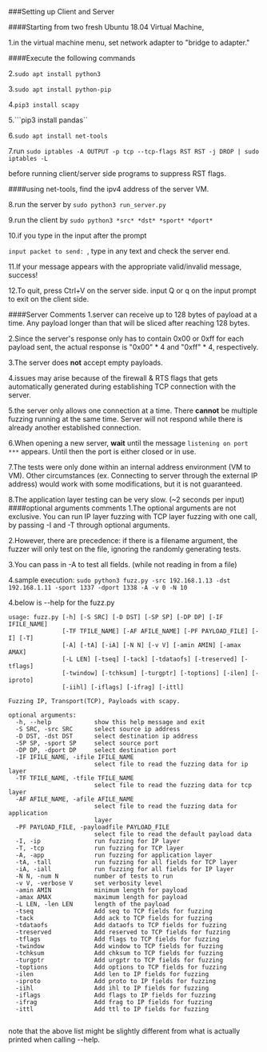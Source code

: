 ###Setting up Client and Server

####Starting from two fresh Ubuntu 18.04 Virtual Machine,

1.in the virtual machine menu, set network adapter to "bridge to adapter."

####Execute the following commands

2.```sudo apt install python3```

3.```sudo apt install python-pip```

4.```pip3 install scapy```

5.```pip3 install pandas``

6.```sudo apt install net-tools```

7.run 
```sudo iptables -A OUTPUT -p tcp --tcp-flags RST RST -j DROP | sudo iptables -L```

before running client/server side programs to suppress RST flags.

####using net-tools, find the ipv4 address of the server VM.

8.run the server by ```sudo python3 run_server.py```

9.run the client by ```sudo python3 *src* *dst* *sport* *dport*```

10.if you type in the input after the prompt

```input packet to send: ```, type in any text and check the server end.

11.If your message appears with the appropriate valid/invalid message, success!

12.To quit, press Ctrl+V on the server side. input Q or q on the input prompt to exit on the client side.

####Server Comments
1.server can receive up to 128 bytes of payload at a time. Any payload longer than that will be sliced after reaching 128 bytes.

2.Since the server's response only has to contain 0x00 or 0xff for each payload sent, the actual response is "0x00" * 4 and "0xff" * 4, respectively.

3.The server does __not__ accept empty payloads.

4.issues may arise because of the firewall & RTS flags that gets automatically generated during establishing TCP connection with the server.

5.the server only allows one connection at a time. There __cannot__ be multiple fuzzing running at the same time. Server will not respond while there is already another established connection.

6.When opening a new server, __wait__ until the message ```listening on port ***``` appears. Until then the port is either closed or in use.

7.The tests were only done within an internal address environment (VM to VM). Other circumstances (ex. Connecting to server through the external IP address) would work with some modifications, but it is not guaranteed.

8.The application layer testing can be very slow. (~2 seconds per input)
####optional arguments comments
1.The optional arguments are not exclusive. You can run IP layer fuzzing with TCP layer fuzzing with one call, by passing -I and -T through optional arguments.

2.However, there are precedence: if there is a filename argument, the fuzzer will only test on the file, ignoring the randomly generating tests.

3.You can pass in -A to test all fields. (while not reading in from a file)

4.sample execution: ```sudo python3 fuzz.py -src 192.168.1.13 -dst 192.168.1.11 -sport 1337 -dport 1338 -A -v 0 -N 10```

4.below is --help for the fuzz.py

```
usage: fuzz.py [-h] [-S SRC] [-D DST] [-SP SP] [-DP DP] [-IF IFILE_NAME]
               [-TF TFILE_NAME] [-AF AFILE_NAME] [-PF PAYLOAD_FILE] [-I] [-T]
               [-A] [-tA] [-iA] [-N N] [-v V] [-amin AMIN] [-amax AMAX]
               [-L LEN] [-tseq] [-tack] [-tdataofs] [-treserved] [-tflags]
               [-twindow] [-tchksum] [-turgptr] [-toptions] [-ilen] [-iproto]
               [-iihl] [-iflags] [-ifrag] [-ittl]

Fuzzing IP, Transport(TCP), Payloads with scapy.

optional arguments:
  -h, --help            show this help message and exit
  -S SRC, -src SRC      select source ip address
  -D DST, -dst DST      select destination ip address
  -SP SP, -sport SP     select source port
  -DP DP, -dport DP     select destination port
  -IF IFILE_NAME, -ifile IFILE_NAME
                        select file to read the fuzzing data for ip layer
  -TF TFILE_NAME, -tfile TFILE_NAME
                        select file to read the fuzzing data for tcp layer
  -AF AFILE_NAME, -afile AFILE_NAME
                        select file to read the fuzzing data for application
                        layer
  -PF PAYLOAD_FILE, -payloadfile PAYLOAD_FILE
                        select file to read the default payload data
  -I, -ip               run fuzzing for IP layer
  -T, -tcp              run fuzzing for TCP layer
  -A, -app              run fuzzing for application layer
  -tA, -tall            run fuzzing for all fields for TCP layer
  -iA, -iall            run fuzzing for all fields for IP layer
  -N N, -num N          number of tests to run
  -v V, -verbose V      set verbosity level
  -amin AMIN            minimum length for payload
  -amax AMAX            maximum length for payload
  -L LEN, -len LEN      length of the payload
  -tseq                 Add seq to TCP fields for fuzzing
  -tack                 Add ack to TCP fields for fuzzing
  -tdataofs             Add dataofs to TCP fields for fuzzing
  -treserved            Add reserved to TCP fields for fuzzing
  -tflags               Add flags to TCP fields for fuzzing
  -twindow              Add window to TCP fields for fuzzing
  -tchksum              Add chksum to TCP fields for fuzzing
  -turgptr              Add urgptr to TCP fields for fuzzing
  -toptions             Add options to TCP fields for fuzzing
  -ilen                 Add len to IP fields for fuzzing
  -iproto               Add proto to IP fields for fuzzing
  -iihl                 Add ihl to IP fields for fuzzing
  -iflags               Add flags to IP fields for fuzzing
  -ifrag                Add frag to IP fields for fuzzing
  -ittl                 Add ttl to IP fields for fuzzing


```
note that the above list might be slightly different from what is actually printed when calling --help.
